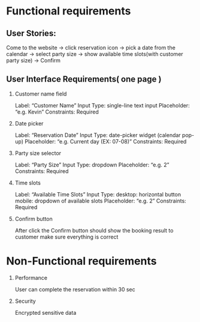 # Functional requirements

## User Stories: 
Come to the website -> click reservation icon -> pick a date from the calendar → select party size -> show available time slots(with customer party size) → Confirm

## User Interface Requirements( one page )

1. Customer name field

   Label: “Customer Name”
   Input Type: single-line text input
   Placeholder: “e.g. Kevin”
   Constraints: Required

2. Date picker

   Label: “Reservation Date”
   Input Type: date-picker widget (calendar pop-up)
   Placeholder: “e.g. Current day (EX: 07-08)”
   Constraints: Required

3. Party size selector

   Label: “Party Size”
   Input Type: dropdown
   Placeholder: “e.g. 2”
   Constraints: Required

4. Time slots

   Label: “Available Time Slots”
   Input Type:
      desktop: horizontal button
      mobile:  dropdown of available slots
   Placeholder: “e.g. 2”
   Constraints: Required

5. Confirm button
   
   After click the Confirm button should show the booking result to customer make sure everything is correct


# Non-Functional requirements

1. Performance

   User can complete the reservation within 30 sec

2. Security

   Encrypted sensitive data
 

